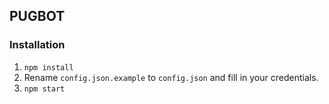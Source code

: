 ## PUGBOT

### Installation
1. `npm install`
2. Rename `config.json.example` to `config.json` and fill in your credentials.
3. `npm start`
